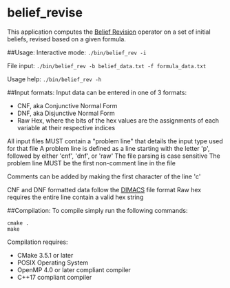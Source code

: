 # belief_revise
This application computes the [Belief Revision](https://en.wikipedia.org/wiki/Belief_revision) operator on a set of initial beliefs, revised based on a given formula.

##Usage:
Interactive mode:
`./bin/belief_rev -i`

File input:
`./bin/belief_rev -b belief_data.txt -f formula_data.txt`

Usage help:
`./bin/belief_rev -h`

##Input formats:
Input data can be entered in one of 3 formats:
 - CNF, aka Conjunctive Normal Form
 - DNF, aka Disjunctive Normal Form
 - Raw Hex, where the bits of the hex values are the assignments of each variable at their respective indices

All input files MUST contain a "problem line" that details the input type used for that file
A problem line is defined as a line starting with the letter 'p', followed by either 'cnf', 'dnf', or 'raw'
The file parsing is case sensitive
The problem line MUST be the first non-comment line in the file

Comments can be added by making the first character of the line 'c'

CNF and DNF formatted data follow the [DIMACS](http://www.satcompetition.org/2009/format-benchmarks2009.html) file format
Raw hex requires the entire line contain a valid hex string

##Compilation:
To compile simply run the following commands:
```
cmake .
make
```

Compilation requires:
 - CMake 3.5.1 or later
 - POSIX Operating System
 - OpenMP 4.0 or later compliant compiler
 - C++17 compliant compiler

